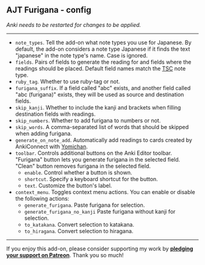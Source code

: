 ## AJT Furigana - config

*Anki needs to be restarted for changes to be applied.*

****

* `note_types`.
Tell the add-on what note types you use for Japanese.
By default, the add-on considers a note type Japanese
if it finds the text "japanese" in the note type's name.
Case is ignored.
* `fields`.
Pairs of fields to generate the reading for
and fields where the readings should be placed.
Default field names match the
[TSC](https://ankiweb.net/shared/info/1557722832)
note type.
* `ruby_tag`.
Whether to use ruby-tag or not.
* `furigana_suffix`.
If a field called "abc" exists, and another field called "abc
(furigana)" exists, they will be used as source and destination fields.
* `skip_kanji`.
Whether to include the kanji and brackets when filling destination fields with readings. 
* `skip_numbers`.
Whether to add furigana to numbers or not.
* `skip_words`.
A comma-separated list of words that should be skipped when adding furigana.
* `generate_on_note_add`.
Automatically add readings to cards created by AnkiConnect with
[Yomichan](https://foosoft.net/projects/yomichan/).
* `toolbar`.
Controls additional buttons on the Anki Editor toolbar.
"Furigana" button lets you generate furigana in the selected field.
"Clean" button removes furigana in the selected field.
    * `enable`.
    Control whether a button is shown.
    * `shortcut`.
    Specify a keyboard shortcut for the button.
    * `text`.
    Customize the button's label.
* `context_menu`.
Toggles context menu actions.
You can enable or disable the following actions:
    * `generate_furigana`.
    Paste furigana for selection.
    * `generate_furigana_no_kanji`
    Paste furigana without kanji for selection.
    * `to_katakana`.
    Convert selection to katakana.
    * `to_hiragana`.
    Convert selection to hiragana.

****

If you enjoy this add-on, please consider supporting my work by
**[pledging your support on Patreon](https://www.patreon.com/bePatron?u=43555128)**.
Thank you so much!
